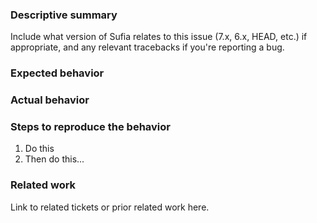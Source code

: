 ### Descriptive summary

Include what version of Sufia relates to this issue (7.x, 6.x, HEAD, etc.) if appropriate, and any relevant tracebacks if you're reporting a bug.

### Expected behavior

### Actual behavior

### Steps to reproduce the behavior

1. Do this
1. Then do this...

### Related work

Link to related tickets or prior related work here.
